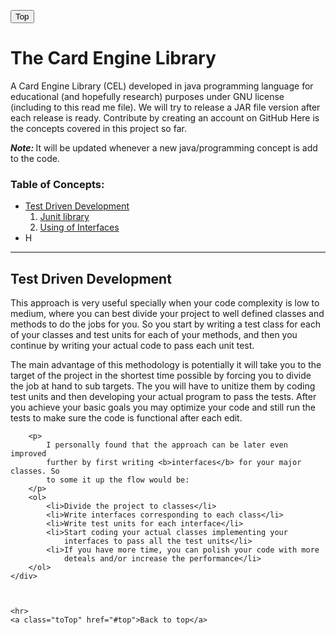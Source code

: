 <!DOCTYPE html>
<html lang="en">
<head>
<meta charset="utf-8">
<meta name="viewport" content="width=device-width">
<title>cardEngine/README.md at develop Andy-Baba/cardEngine
	GitHub</title>
<meta name="description"
	content="A card engine developed in java for educational (and hopefully research) purposes under GNU license. Contribute by creating an account on GitHub">
<link rel="search" type="application/opensearchdescription+xml"
	href="/opensearch.xml" title="GitHub">
<link rel="fluid-icon" href="https://github.com/fluidicon.png"
	title="GitHub">

<meta property="og:image"
	content="https://avatars2.githubusercontent.com/u/45416439?s=400&v=4" />
<meta property="og:site_name" content="GitHub" />
<meta property="og:type" content="object" />
<meta property="og:title" content="Andy-Baba/cardEngine" />
<meta property="og:url" content="https://github.com/nlohmann/json" />
<meta property="og:description"
	content="A card engine developed in java for educational (and hopefully research) purposes under GNU license. Contribute by creating an account on GitHub" />

<meta name="selected-link" value="repo_source" data-pjax-transient>

<meta name="octolytics-host" content="collector.githubapp.com" />
<meta name="octolytics-app-id" content="github" />
<meta name="octolytics-event-url"
	content="https://collector.githubapp.com/github-external/browser_event" />
<meta name="octolytics-dimension-region_edge" content="iad" />
<meta name="octolytics-dimension-region_render" content="iad" />
<meta name="analytics-location"
	content="/&lt;user-name&gt;/&lt;repo-name&gt;/blob/show"
	data-pjax-transient="true" />

<meta name="hostname" content="github.com">
<meta name="user-login" content="">

<meta name="go-import"
	content="github.com/Andy-Baba/cardEngine git https://github.com/Andy-Baba/cardEngine.git">

<meta name="octolytics-dimension-user_id" content="45416439" />
<meta name="octolytics-dimension-user_login" content="Andy-Baba" />
<meta name="octolytics-dimension-repository_id" content="" />
<meta name="octolytics-dimension-repository_nwo"
	content="Andy-Baba/cardEngine" />
<meta name="octolytics-dimension-repository_public" content="true" />
<meta name="octolytics-dimension-repository_is_fork" content="false" />
<meta name="octolytics-dimension-repository_network_root_id"
	content="45416439" />
<meta name="octolytics-dimension-repository_network_root_nwo"
	content="Andy-Baba/cardEngine" />
<meta
	name="octolytics-dimension-repository_explore_github_marketplace_ci_cta_shown"
	content="false" />


<link rel="canonical"
	href="https://github.com/Andy-Baba/cardEngine/README.md"
	data-pjax-transient>


<meta name="browser-stats-url"
	content="https://api.github.com/_private/browser/stats">

<meta name="browser-errors-url"
	content="https://api.github.com/_private/browser/errors">

<meta name="theme-color" content="#1e2327">
<link rel="stylesheet" href="readMeMDStyle.css" />

</head>

<body class="logged-out env-production page-blob">
	<button onclick="location.href='#top'" id="myBtn" title="Go to top">Top</button>
	<h1 id="top">The Card Engine Library</h1>
	<p>A Card Engine Library (CEL) developed in java programming
		language for educational (and hopefully research) purposes under GNU
		license (including to this read me file). We will try to release a JAR
		file version after each release is ready. Contribute by creating an
		account on GitHub Here is the concepts covered in this project so far.</p>
	<p>
		<b><i>Note: </i></b>It will be updated whenever a new java/programming
		concept is add to the code.
	</p>
	<div class="tableOfContent">
		<h3>Table of Concepts:</h3>
		<ul>
			<li><a href="#testDrivenDevelopment">Test Driven Development</a>
				<ol>
					<li><a href="">Junit library</a></li>
					<li><a href="doc/com/andybaba/games/card/Hand.html">Using
							of Interfaces</a></li>
				</ol></li>
			<li>H</li>
		</ul>
	</div>
	<hr>
	<div class="content">
		<h2 id="testDrivenDevelopment">Test Driven Development</h2>
		<p>This approach is very useful specially when your code
			complexity is low to medium, where you can best divide your project
			to well defined classes and methods to do the jobs for you. So you
			start by writing a test class for each of your classes and test units
			for each of your methods, and then you continue by writing your
			actual code to pass each unit test.</p>
		<p>The main advantage of this methodology is potentially it will
			take you to the target of the project in the shortest time possible
			by forcing you to divide the job at hand to sub targets. The you will
			have to unitize them by coding test units and then developing your
			actual program to pass the tests. After you achieve your basic goals
			you may optimize your code and still run the tests to make sure the
			code is functional after each edit.</p>

		<p>
			I personally found that the approach can be later even improved
			further by first writing <b>interfaces</b> for your major classes. So
			to some it up the flow would be:
		</p>
		<ol>
			<li>Divide the project to classes</li>
			<li>Write interfaces corresponding to each class</li>
			<li>Write test units for each interface</li>
			<li>Start coding your actual classes implementing your
				interfaces to pass all the test units</li>
			<li>If you have more time, you can polish your code with more
				deteals and/or increase the performance</li>
		</ol>
	</div>



	<hr>
	<a class="toTop" href="#top">Back to top</a>
</body>
</html>


